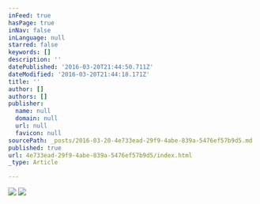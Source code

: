 ```yaml
---
inFeed: true
hasPage: true
inNav: false
inLanguage: null
starred: false
keywords: []
description: ''
datePublished: '2016-03-20T21:44:50.711Z'
dateModified: '2016-03-20T21:44:18.171Z'
title: ''
author: []
authors: []
publisher:
  name: null
  domain: null
  url: null
  favicon: null
sourcePath: _posts/2016-03-20-4e733ead-29f9-4abe-839a-5476ef57b9d5.md
published: true
url: 4e733ead-29f9-4abe-839a-5476ef57b9d5/index.html
_type: Article

---
```

![](https://the-grid-user-content.s3-us-west-2.amazonaws.com/e21e1a33-79c9-49c7-96b9-41f7e5204476.jpg)
![](https://the-grid-user-content.s3-us-west-2.amazonaws.com/568e0b50-c491-46e0-ada7-3fd35dba278f.jpg)